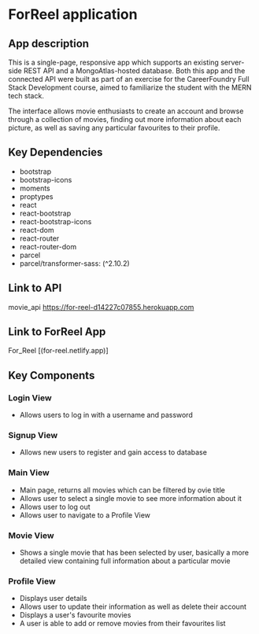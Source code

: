# ForReel application
## App description
This is a single-page, responsive app  which supports an existing server-side REST API and a MongoAtlas-hosted database. Both this app and the connected API were built as part of an exercise for the CareerFoundry Full Stack Development course, aimed to familiarize the student with the MERN tech stack. 

The interface allows movie enthusiasts to create an account and browse through a collection of movies, finding out more information about each picture, as well as saving any particular favourites to their profile. 

## Key Dependencies
- bootstrap
- bootstrap-icons
- moments
- proptypes
- react
- react-bootstrap
- react-bootstrap-icons
- react-dom
- react-router
- react-router-dom
- parcel
- parcel/transformer-sass: (^2.10.2)

## Link to API
 movie_api https://for-reel-d14227c07855.herokuapp.com

## Link to ForReel App
For_Reel [(for-reel.netlify.app)]
## Key Components
### Login View
- Allows users to log in with a username and password
### Signup View
- Allows new users to register and gain access to database
### Main View
- Main page, returns all movies which can be filtered by ovie title
- Allows user to select a single movie to see more information about it
- Allows user to log out
- Allows user to navigate to a Profile View
### Movie View
- Shows a single movie that has been selected by user, basically a more detailed view containing full information about a particular movie
### Profile View
- Displays user details
- Allows user to update their information as well as delete their account
- Displays a user's favourite movies
- A user is able to add or remove movies from their favourites list
